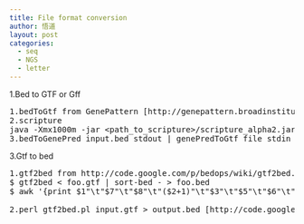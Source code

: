```yaml
---
title: File format conversion
author: 悟道
layout: post
categories:
  - seq
  - NGS
  - letter
---
```


1.Bed to GTF or Gff

<pre class="brush: bash; title: ; notranslate" title="">1.bedToGtf from GenePattern [http://genepattern.broadinstitute.org/gp/pages/index.jsf]
2.scripture
java -Xmx1000m -jar &lt;path_to_scripture&gt;/scripture_alpha2.jar -task toGFF -cufflinks -in your_file.bed -source SCRIPTURE -out your_file.gtf
3.bedToGenePred input.bed stdout | genePredToGtf file stdin output.gtf [ucsc, can not find bedToGenePred]
</pre>

3.Gtf to bed

<pre class="brush: bash; title: ; notranslate" title="">1.gtf2bed from http://code.google.com/p/bedops/wiki/gtf2bed.
$ gtf2bed &lt; foo.gtf | sort-bed - &gt; foo.bed
$ awk '{print $1"\t"$7"\t"$8"\t"($2+1)"\t"$3"\t"$5"\t"$6"\t"$9"\t"(substr($0, index($0,$10)))}' foo.bed &gt; foo_from_gtf2bed.gtf

2.perl gtf2bed.pl input.gtf &gt; output.bed [http://code.google.com/p/ea-utils/source/browse/trunk/clipper/gtf2bed]

</pre>
